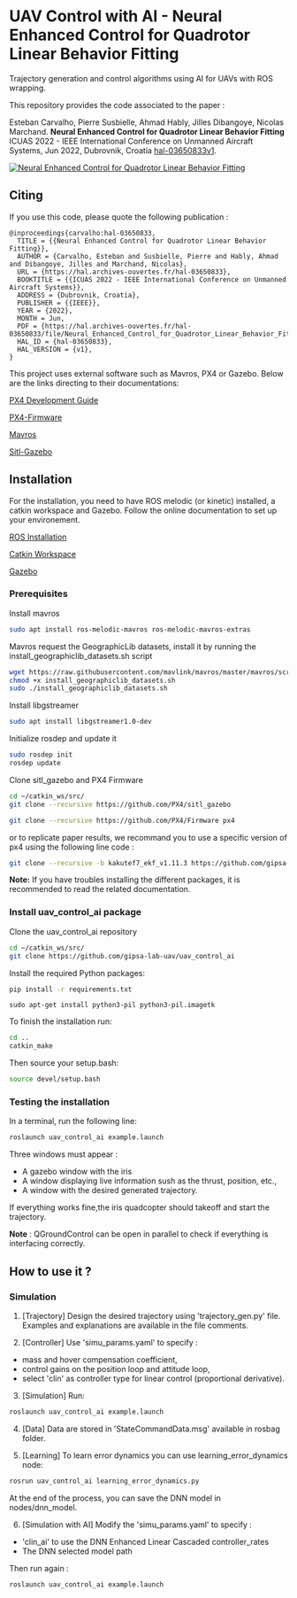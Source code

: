 # UAV Control with AI - Neural Enhanced Control for Quadrotor Linear Behavior Fitting

Trajectory generation and control algorithms using AI for UAVs with ROS wrapping.

This repository provides the code associated to the paper :

Esteban Carvalho, Pierre Susbielle, Ahmad Hably, Jilles Dibangoye, Nicolas Marchand. **Neural Enhanced Control for Quadrotor Linear Behavior Fitting**
ICUAS 2022 - IEEE International Conference on Unmanned Aircraft Systems, Jun 2022, Dubrovnik, Croatia [hal-03650833v1](https://hal.archives-ouvertes.fr/hal-03650833v1).


[![Neural Enhanced Control for Quadrotor Linear Behavior Fitting](https://img.youtube.com/vi/c70nlsMVi9M/0.jpg)](https://youtu.be/c70nlsMVi9M)

## Citing
If you use this code, please quote the following publication :

```
@inproceedings{carvalho:hal-03650833,
  TITLE = {{Neural Enhanced Control for Quadrotor Linear Behavior Fitting}},
  AUTHOR = {Carvalho, Esteban and Susbielle, Pierre and Hably, Ahmad and Dibangoye, Jilles and Marchand, Nicolas},
  URL = {https://hal.archives-ouvertes.fr/hal-03650833},
  BOOKTITLE = {{ICUAS 2022 - IEEE International Conference on Unmanned Aircraft Systems}},
  ADDRESS = {Dubrovnik, Croatia},
  PUBLISHER = {{IEEE}},
  YEAR = {2022},
  MONTH = Jun,
  PDF = {https://hal.archives-ouvertes.fr/hal-03650833/file/Neural_Enhanced_Control_for_Quadrotor_Linear_Behavior_Fitting.pdf},
  HAL_ID = {hal-03650833},
  HAL_VERSION = {v1},
}
```

This project uses external software such as Mavros, PX4 or Gazebo. Below are the links directing to their documentations:

[PX4 Development Guide](https://dev.px4.io/v1.9.0/en/)

[PX4-Firmware](https://github.com/PX4/Firmware)

[Mavros](https://github.com/mavlink/mavros/)

[Sitl-Gazebo](https://github.com/PX4/sitl_gazebo)

## Installation
For the installation, you need to have ROS melodic (or kinetic) installed, a catkin workspace and Gazebo. Follow the online documentation to set up your environement.

[ROS Installation](http://wiki.ros.org/melodic/Installation/Ubuntu)

[Catkin Workspace](http://wiki.ros.org/catkin/Tutorials/create_a_workspace)

[Gazebo](http://gazebosim.org/tutorials?tut=install_ubuntu&cat=install)

### Prerequisites
Install mavros

```bash
sudo apt install ros-melodic-mavros ros-melodic-mavros-extras
```

Mavros request the GeographicLib datasets, install it by running the install_geographiclib_datasets.sh script

```bash
wget https://raw.githubusercontent.com/mavlink/mavros/master/mavros/scripts/install_geographiclib_datasets.sh
chmod +x install_geographiclib_datasets.sh
sudo ./install_geographiclib_datasets.sh
```
Install libgstreamer

```bash
sudo apt install libgstreamer1.0-dev
```

Initialize rosdep and update it

```bash
sudo rosdep init
rosdep update
```

Clone sitl_gazebo and PX4 Firmware

```bash
cd ~/catkin_ws/src/
git clone --recursive https://github.com/PX4/sitl_gazebo
```
```bash
git clone --recursive https://github.com/PX4/Firmware px4
```
or to replicate paper results, we recommand you to use a specific version of px4 using the following line code :
```bash
git clone --recursive -b kakutef7_ekf_v1.11.3 https://github.com/gipsa-lab-uav/PX4-Autopilot.git
```

**Note:** If you have troubles installing the different packages, it is recommended to read the related documentation.

### Install uav_control_ai package
Clone the uav_control_ai repository
```bash
cd ~/catkin_ws/src/
git clone https://github.com/gipsa-lab-uav/uav_control_ai
```

Install the required Python packages:
```bash
pip install -r requirements.txt
```

```
sudo apt-get install python3-pil python3-pil.imagetk
```

To finish the installation run:
```bash
cd ..
catkin_make
```

Then source your setup.bash:

```bash
source devel/setup.bash
```

### Testing the installation
In a terminal, run the following line:
```bash
roslaunch uav_control_ai example.launch
```
Three windows must appear :
- A gazebo window with the iris
- A window displaying live information sush as the thrust, position, etc.,
- A window with the desired generated trajectory.

If everything works fine,the iris quadcopter should takeoff and start the trajectory.

**Note** : QGroundControl can be open in parallel to check if everything is interfacing correctly.

## How to use it ?

### Simulation

1. [Trajectory] Design the desired trajectory using 'trajectory_gen.py' file. Examples and explanations are available in the file comments.

2. [Controller] Use 'simu_params.yaml' to specify :
- mass and hover compensation coefficient,
- control gains on the position loop and attitude loop,
- select 'clin' as controller type for linear control (proportional derivative).

3. [Simulation] Run:
```bash
roslaunch uav_control_ai example.launch
```
4. [Data] Data are stored in 'StateCommandData.msg' available in rosbag folder.

5. [Learning] To learn error dynamics you can use learning_error_dynamics node:
```bash
rosrun uav_control_ai learning_error_dynamics.py
```
At the end of the process, you can save the DNN model in nodes/dnn_model.

6. [Simulation with AI] Modify the 'simu_params.yaml' to specify :
- 'clin_ai' to use the DNN Enhanced Linear Cascaded controller_rates
- The DNN selected model path

Then run again :
```bash
roslaunch uav_control_ai example.launch
```
